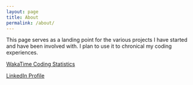 ```yaml
---
layout: page
title: About
permalink: /about/
---
```


This page serves as a landing point for the various projects I have started and have been involved with. I plan to use it to chronical my coding experiences.

[WakaTime Coding Statistics](https://wakatime.com/@derfoh)

[LinkedIn Profile](https://www.linkedin.com/pub/fredrick-paulin/90/258/978)




<!-- This is the base Jekyll theme. You can find out more info about customizing your Jekyll theme, as well as basic Jekyll usage documentation at [jekyllrb.com](http://jekyllrb.com/)

You can find the source code for the Jekyll new theme at:
{% include icon-github.html username="jglovier" %} /
[jekyll-new](https://github.com/jglovier/jekyll-new)

You can find the source code for Jekyll at
{% include icon-github.html username="jekyll" %} /
[jekyll](https://github.com/jekyll/jekyll) -->
